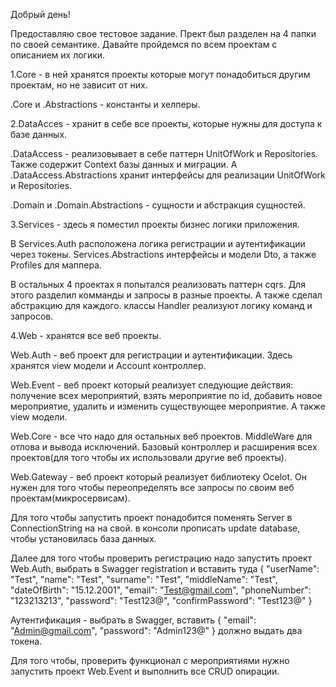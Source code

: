 Добрый день!

Предоставляю свое тестовое задание.
Прект был разделен на 4 папки по своей семантике.
Давайте пройдемся по всем проектам с описанием их логики.

1.Core - в ней хранятся проекты которые могут понадобиться другим проектам, но не зависит от них.

.Core и .Abstractions - константы и хелперы.

2.DataAcces - хранит в себе все проекты, которые нужны для доступа к базе данных.

.DataAccess - реализовывает в себе паттерн UnitOfWork и Repositories. Также содержит Context базы данных и миграции.
A .DataAccess.Abstractions хранит интерфейсы для реализации UnitOfWork и Repositories.

.Domain и .Domain.Abstractions - сущности и абстракция сущностей.

3.Services - здесь я поместил проекты бизнес логики приложения.

В Services.Auth расположена логика регистрации и аутентификации через токены. Services.Abstractions интерфейсы и модели Dto, а также Profiles для маппера.

В остальных 4 проектах я попытался реализовать паттерн cqrs. Для этого разделил комманды и запросы в разные проекты. А также сделал абстракцию для каждого.
классы Handler реализуют логику команд и запросов.


4.Web - хранятся все веб проекты.

Web.Auth - веб проект для регистрации и аутентификации. Здесь хранятся view модели и Account контроллер.

Web.Event - веб проект который реализует следующие действия: получение всех мероприятий, взять мероприятие по id, добавить новое мероприятие, удалить и изменить существующее мероприятие.
А также view модели.

Web.Core - все что надо для остальных веб проектов. MiddleWare для отлова и вывода исключений. Базовый контроллер и расширения всех проектов(для того чтобы их использовали другие веб проекты).

Web.Gateway - веб проект который реализует библиотеку Ocelot. Он нужен для того чтобы переопределять все запросы по своим веб проектам(микросервисам).

Для того чтобы запустить проект понадобится поменять Server в ConnectionString на на свой. в консоли прописать update database, чтобы установилась база данных.

Далее для того чтобы проверить регистрацию надо запустить проект Web.Auth, выбрать в Swagger registration и вставить туда
{
"userName": "Test",
"name": "Test",
"surname": "Test",
"middleName": "Test",
"dateOfBirth": "15.12.2001",
"email": "Test@gmail.com",
"phoneNumber": "123213213",
"password": "Test123@",
"confirmPassword": "Test123@"
}


Аутентификация - выбрать в Swagger, вставить 
{
"email": "Admin@gmail.com",
"password": "Admin123@"
}
 должно выдать два токена.
 
Для того чтобы, проверить функционал с мероприятиями нужно запустить проект Web.Event и выполнить все CRUD опирации.





